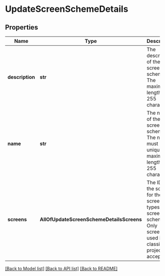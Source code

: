 # UpdateScreenSchemeDetails

## Properties
Name | Type | Description | Notes
------------ | ------------- | ------------- | -------------
**description** | **str** | The description of the screen scheme. The maximum length is 255 characters. | [optional] 
**name** | **str** | The name of the screen scheme. The name must be unique. The maximum length is 255 characters. | [optional] 
**screens** | **AllOfUpdateScreenSchemeDetailsScreens** | The IDs of the screens for the screen types of the screen scheme. Only screens used in classic projects are accepted. | [optional] 

[[Back to Model list]](../README.md#documentation-for-models) [[Back to API list]](../README.md#documentation-for-api-endpoints) [[Back to README]](../README.md)

